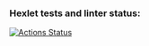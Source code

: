 ### Hexlet tests and linter status:
[![Actions Status](https://github.com/Bosun18/sql-for-developers-project-136/actions/workflows/hexlet-check.yml/badge.svg)](https://github.com/Bosun18/sql-for-developers-project-136/actions)